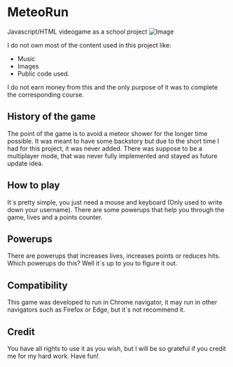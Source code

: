 # MeteoRun
Javascript/HTML videogame as a school project
![Image](https://hprobertos.github.io/images/pic1.jpg)

I do not own most of the content used in this project like: 
* Music 
* Images 
* Public code used. 

I do not earn money from this and the only purpose of it was to complete the corresponding course.

## History of the game
The point of the game is to avoid a meteor shower for the longer time possible. It was meant to have some backstory but due to the short time I had for this project, it was never added. There was suppose to be a multiplayer mode, that was never fully implemented and stayed as future update idea.

## How to play
It´s pretty simple, you just need a mouse and keyboard (Only used to write down your username). There are some powerups that help you through the game, lives and a points counter.

## Powerups
There are powerups that increases lives, increases points or reduces hits. Which powerups do this? Well it´s up to you to figure it out. 

## Compatibility 
This game was developed to run in Chrome navigator, it may run in other navigators such as Firefox or Edge, but it´s not recommend it.

## Credit
You have all rights to use it as you wish, but I will be so grateful if you credit me for my hard work. Have fun!
